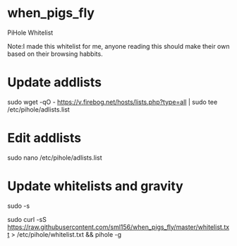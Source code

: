 # when_pigs_fly
PiHole Whitelist

Note:I made this whitelist for me, anyone reading this should make their own based on their browsing habbits.

# Update addlists

sudo wget -qO - https://v.firebog.net/hosts/lists.php?type=all | sudo tee /etc/pihole/adlists.list

# Edit addlists

sudo nano /etc/pihole/adlists.list

# Update whitelists and gravity
sudo -s

sudo curl -sS https://raw.githubusercontent.com/sml156/when_pigs_fly/master/whitelist.txt > /etc/pihole/whitelist.txt && pihole -g

